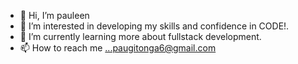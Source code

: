 - 👋 Hi, I’m pauleen 
- 👀 I’m interested in developing my skills and confidence in CODE!.
- 🌱 I’m currently learning more about fullstack development.
- 📫 How to reach me ...paugitonga6@gmail.com

<!---
pauleen123/pauleen123 is a ✨ special ✨ repository because its `README.md` (this file) appears on your GitHub profile.
You can click the Preview link to take a look at your changes.
--->
